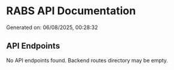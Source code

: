 # RABS API Documentation

Generated on: 06/08/2025, 00:28:32

## API Endpoints

No API endpoints found. Backend routes directory may be empty.

